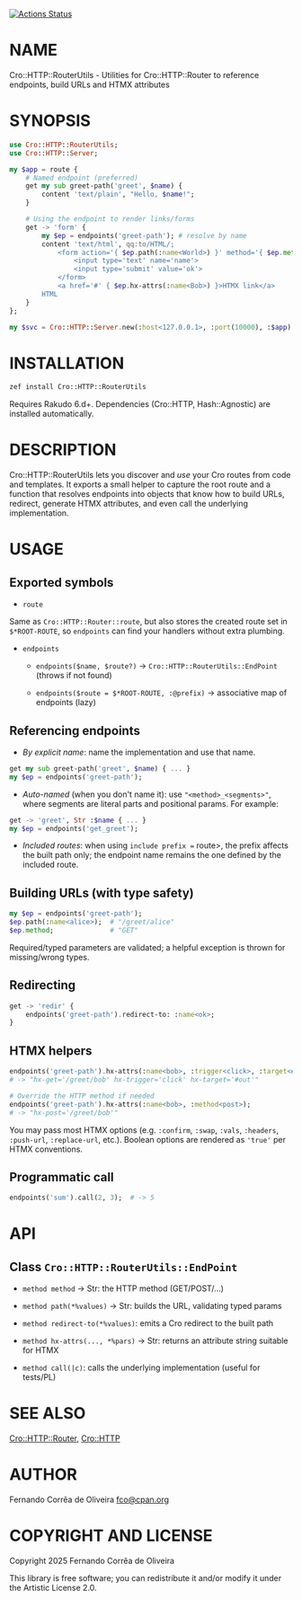 [![Actions Status](https://github.com/FCO/Cro-HTTP-RouterUtils/actions/workflows/test.yml/badge.svg)](https://github.com/FCO/Cro-HTTP-RouterUtils/actions)

NAME
====

Cro::HTTP::RouterUtils - Utilities for Cro::HTTP::Router to reference endpoints, build URLs and HTMX attributes

SYNOPSIS
========

```raku
use Cro::HTTP::RouterUtils;
use Cro::HTTP::Server;

my $app = route {
    # Named endpoint (preferred)
    get my sub greet-path('greet', $name) {
        content 'text/plain', "Hello, $name!";
    }

    # Using the endpoint to render links/forms
    get -> 'form' {
        my $ep = endpoints('greet-path'); # resolve by name
        content 'text/html', qq:to/HTML/;
            <form action='{ $ep.path(:name<World>) }' method='{ $ep.method }'>
                <input type='text' name='name'>
                <input type='submit' value='ok'>
            </form>
            <a href='#' { $ep.hx-attrs(:name<Bob>) }>HTMX link</a>
        HTML
    }
};

my $svc = Cro::HTTP::Server.new(:host<127.0.0.1>, :port(10000), :$app).start;
```

INSTALLATION
============

```sh
zef install Cro::HTTP::RouterUtils
```

Requires Rakudo 6.d+. Dependencies (Cro::HTTP, Hash::Agnostic) are installed automatically.

DESCRIPTION
===========

Cro::HTTP::RouterUtils lets you discover and *use* your Cro routes from code and templates. It exports a small helper to capture the root route and a function that resolves endpoints into objects that know how to build URLs, redirect, generate HTMX attributes, and even call the underlying implementation.

USAGE
=====

Exported symbols
----------------

  * `route`

Same as `Cro::HTTP::Router::route`, but also stores the created route set in `$*ROOT-ROUTE`, so `endpoints` can find your handlers without extra plumbing.

  * `endpoints`

      * `endpoints($name, $route?)` → `Cro::HTTP::RouterUtils::EndPoint` (throws if not found)

      * `endpoints($route = $*ROOT-ROUTE, :@prefix)` → associative map of endpoints (lazy)

Referencing endpoints
---------------------

  * *By explicit name*: name the implementation and use that name.

```raku
get my sub greet-path('greet', $name) { ... }
my $ep = endpoints('greet-path');
```

  * *Auto-named* (when you don't name it): use `"<method>_<segments>"`, where segments are literal parts and positional params. For example:

```raku
get -> 'greet', Str :$name { ... }
my $ep = endpoints('get_greet');
```

  * *Included routes*: when using `include prefix =` route>, the prefix affects the built path only; the endpoint name remains the one defined by the included route.

Building URLs (with type safety)
--------------------------------

```raku
my $ep = endpoints('greet-path');
$ep.path(:name<alice>);  # "/greet/alice"
$ep.method;              # "GET"
```

Required/typed parameters are validated; a helpful exception is thrown for missing/wrong types.

Redirecting
-----------

```raku
get -> 'redir' {
    endpoints('greet-path').redirect-to: :name<ok>;
}
```

HTMX helpers
------------

```raku
endpoints('greet-path').hx-attrs(:name<bob>, :trigger<click>, :target<#out>);
# -> "hx-get='/greet/bob' hx-trigger='click' hx-target='#out'"

# Override the HTTP method if needed
endpoints('greet-path').hx-attrs(:name<bob>, :method<post>);
# -> "hx-post='/greet/bob'"
```

You may pass most HTMX options (e.g. `:confirm`, `:swap`, `:vals`, `:headers`, `:push-url`, `:replace-url`, etc.). Boolean options are rendered as `'true'` per HTMX conventions.

Programmatic call
-----------------

```raku
endpoints('sum').call(2, 3);  # -> 5
```

API
===

Class `Cro::HTTP::RouterUtils::EndPoint`
----------------------------------------

  * `method method` → Str: the HTTP method (GET/POST/...)

  * `method path(*%values)` → Str: builds the URL, validating typed params

  * `method redirect-to(*%values)`: emits a Cro redirect to the built path

  * `method hx-attrs(..., *%pars)` → Str: returns an attribute string suitable for HTMX

  * `method call(|c)`: calls the underlying implementation (useful for tests/PL)

SEE ALSO
========

[Cro::HTTP::Router](Cro::HTTP::Router), [Cro::HTTP](Cro::HTTP)

AUTHOR
======

Fernando Corrêa de Oliveira <fco@cpan.org>

COPYRIGHT AND LICENSE
=====================

Copyright 2025 Fernando Corrêa de Oliveira

This library is free software; you can redistribute it and/or modify it under the Artistic License 2.0.

